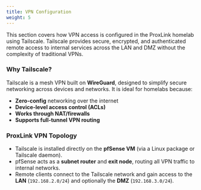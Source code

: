 ```yaml
---
title: VPN Configuration
weight: 5
---
```


This section covers how VPN access is configured in the ProxLink homelab using Tailscale. Tailscale provides secure, encrypted, and authenticated remote access to internal services across the LAN and DMZ without the complexity of traditional VPNs.

### Why Tailscale?

Tailscale is a mesh VPN built on **WireGuard**, designed to simplify secure networking across devices and networks. It is ideal for homelabs because:

- **Zero-config** networking over the internet  
- **Device-level access control (ACLs)**  
- **Works through NAT/firewalls**  
- **Supports full-tunnel VPN routing**

### ProxLink VPN Topology

- Tailscale is installed directly on the **pfSense VM** (via a Linux package or Tailscale daemon).
- pfSense acts as a **subnet router** and **exit node**, routing all VPN traffic to internal networks.
- Remote clients connect to the Tailscale network and gain access to the **LAN** (`192.168.2.0/24`) and optionally the **DMZ** (`192.168.3.0/24`).